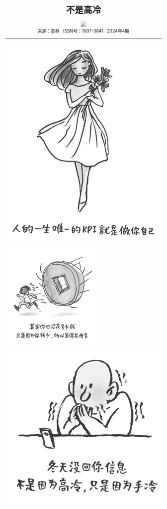 # <center>不是高冷</center> 

<div align=center><img src="https://raw.githubusercontent.com/leaguecn/magazines/main/img_authors/%d7%f7%d5%df%a3%ba%c1%d6%b5%db%e4%bd.jpg"></div> 

<center>来源：意林   ISSN号：1007-3841   2024年4期</center> 


* * *


![](https://raw.githubusercontent.com/leaguecn/magazines/main/img/yili20240434-1-l.jpg)

![](https://raw.githubusercontent.com/leaguecn/magazines/main/img/yili20240434-2-l.jpg)

![](https://raw.githubusercontent.com/leaguecn/magazines/main/img/yili20240434-3-l.jpg)